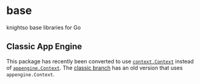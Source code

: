 # base

knightso base libraries for Go

## Classic App Engine

This package has recently been converted to use [`context.Context`](http://godoc.org/golang.org/x/net/context) instead of [`appengine.Context`](https://cloud.google.com/appengine/docs/go/reference#Context). The [classic branch](https://github.com/knightso/base/tree/classic) has an old version that uses `appengine.Context`.
